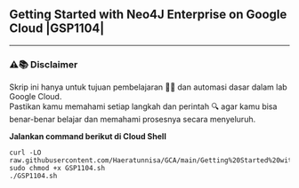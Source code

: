**Getting Started with Neo4J Enterprise on Google Cloud |GSP1104|**
---
---
### ⚠️📚 Disclaimer

Skrip ini hanya untuk tujuan pembelajaran 🧑‍🎓 dan automasi dasar dalam lab Google Cloud.  
Pastikan kamu memahami setiap langkah dan perintah 🔍 agar kamu bisa benar-benar belajar dan memahami prosesnya secara menyeluruh.

**Jalankan command berikut di Cloud Shell**
```
curl -LO raw.githubusercontent.com/Haeratunnisa/GCA/main/Getting%20Started%20with%20Neo4J%20Enterprise%20on%20Google%20Cloud/GSP1104.sh
sudo chmod +x GSP1104.sh
./GSP1104.sh
